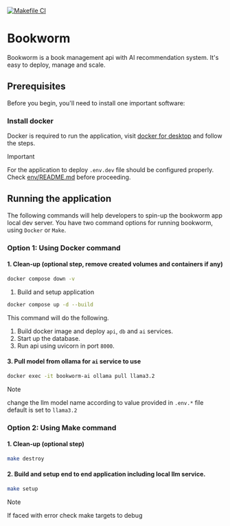 [![Makefile CI](https://github.com/AshwinNS/bookworm/actions/workflows/main.yml/badge.svg)](https://github.com/AshwinNS/bookworm/actions/workflows/main.yml)

# Bookworm
Bookworm is a book management api with AI recommendation system. It's easy to deploy, manage and scale.

## Prerequisites

Before you begin, you'll need to install one important software:

### Install docker
Docker is required to run the application, visit [docker for desktop](https://www.docker.com/products/docker-desktop/) and follow the steps.

> [!IMPORTANT]
> For the application to deploy `.env.dev` file should be configured properly. Check [env/README.md](env/README.md) before proceeding.

## Running the application

The following commands will help developers to spin-up the bookworm app local dev server. You have two command options for running bookworm, using `Docker` or `Make`.

### Option 1: Using Docker command

#### 1. Clean-up (optional step, remove created volumes and containers if any)

```bash
docker compose down -v
```

1. Build and setup application
```bash
docker compose up -d --build
```

This command will do the following.
1. Build docker image and deploy `api`, `db` and `ai` services.
2. Start up the database.
3. Run api using uvicorn in port `8000`.

#### 3. Pull model from ollama for `ai` service to use
```bash
docker exec -it bookworm-ai ollama pull llama3.2
```
> [!NOTE]
>  change the llm model name according to value provided in `.env.*` file default is set to `llama3.2`

### Option 2: Using Make command

#### 1. Clean-up (optional step)
```bash
make destroy
```

#### 2. Build and setup end to end application including local llm service.
```bash
make setup
```

> [!NOTE]
> If faced with error check make targets to debug

